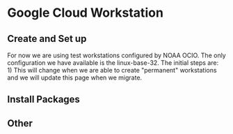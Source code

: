 # Google Cloud Workstation  
## Create and Set up
For now we are using test workstations configured by NOAA OCIO. The only configuration we have available is the linux-base-32. The initial steps are:  
1) 
This will change when we are able to create "permanent" workstations and we will update this page when we migrate. 

## Install Packages
  
## Other

